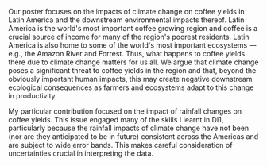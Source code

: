 Our poster focuses on the impacts of climate change on coffee yields in Latin America and the downstream environmental impacts thereof. Latin America is the world's most important coffee growing region and coffee is a crucial source of income for many of the region's poorest residents. Latin America is also home to some of the world's most important ecosystems — e.g., the Amazon River and Forrest. Thus, what happens to coffee yields there due to climate change matters for us all. We argue that climate change poses a significant threat to coffee yields in the region and that, beyond the obviously important human impacts, this may create negative downstream ecological consequences as farmers and ecosystems adapt to this change in productivity.

My particular contribution focused on the impact of rainfall changes on coffee yields. This issue engaged many of the skills I learnt in DI1, particularly because the rainfall impacts of climate change have not been (nor are they anticipated to be in future) consistent across the Americas and are subject to wide error bands. This makes careful consideration of uncertainties crucial in interpreting the data.

